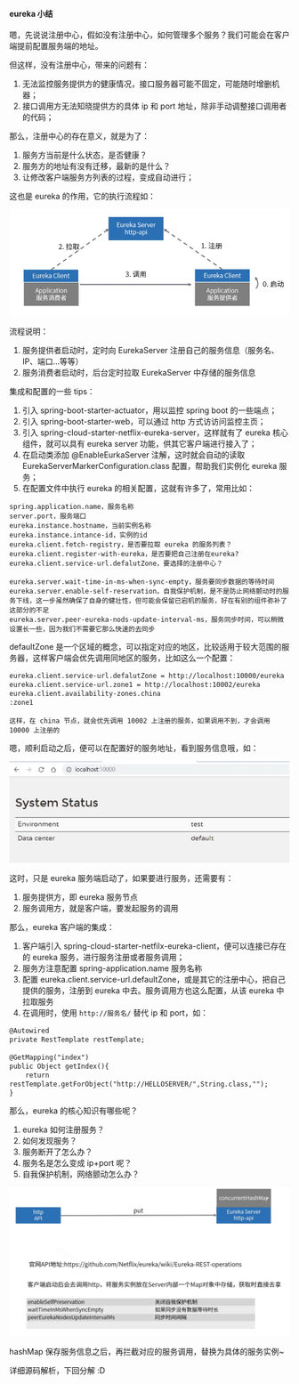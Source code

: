 #### eureka 小结


嗯，先说说注册中心，假如没有注册中心，如何管理多个服务？我们可能会在客户端提前配置服务端的地址。

但这样，没有注册中心，带来的问题有：

1. 无法监控服务提供方的健康情况，接口服务器可能不固定，可能随时增删机器；
2. 接口调用方无法知晓提供方的具体 ip 和 port 地址，除非手动调整接口调用者的代码；

那么，注册中心的存在意义，就是为了：

1. 服务方当前是什么状态，是否健康？
2. 服务方的地址有没有迁移，最新的是什么？
3. 让修改客户端服务方列表的过程，变成自动进行；

这也是 eureka 的作用，它的执行流程如：

![image](/docs/images/eureka_process_flow.png)

流程说明：

1. 服务提供者启动时，定时向 EurekaServer 注册自己的服务信息（服务名、IP、端口...等等）
2. 服务消费者启动时，后台定时拉取 EurekaServer 中存储的服务信息

集成和配置的一些 tips：

1. 引入 spring-boot-starter-actuator，用以监控 spring boot 的一些端点；
2. 引入 spring-boot-starter-web，可以通过 http 方式访访问监控主页；
3. 引入 spring-cloud-starter-netflix-eureka-server，这样就有了 eureka 核心组件，就可以具有 eureka server 功能，供其它客户端进行接入了；
4. 在启动类添加 @EnableEurkaServer 注解，这时就会自动的读取 EurekaServerMarkerConfiguration.class 配置，帮助我们实例化 eureka 服务；
5. 在配置文件中执行 eureka 的相关配置，这就有许多了，常用比如：

```
spring.application.name，服务名称
server.port，服务端口
eureka.instance.hostname，当前实例名称
eureka.instance.intance-id，实例的id
eureka.client.fetch-registry，是否要拉取 eureka 的服务列表？
eureka.client.register-with-eureka，是否要把自己注册在eureka?
eureka.client.service-url.defalutZone，要选择的注册中心？

eureka.server.wait-time-in-ms-when-sync-empty，服务要同步数据的等待时间
eureka.server.enable-self-reservation，自我保护机制，是不是防止网络颤动时的服务下线，这一步虽然确保了自身的健壮性，但可能会保留已宕机的服务，好在有别的组件弥补了这部分的不足
eureka.server.peer-eureka-nods-update-interval-ms，服务同步时间，可以稍微设置长一些，因为我们不需要它那么快速的去同步

```

defaultZone 是一个区域的概念，可以指定对应的地区，比较适用于较大范围的服务器，这样客户端会优先调用同地区的服务，比如这么一个配置：

```
eureka.client.service-url.defalutZone = http://localhost:10000/eureka
eureka.client.service-url.zone1 = http://localhost:10002/eureka
eureka.client.availability-zones.china
:zone1

这样，在 china 节点，就会优先调用 10002 上注册的服务，如果调用不到，才会调用 10000 上注册的
```

嗯，顺利启动之后，便可以在配置好的服务地址，看到服务信息哦，如：

![image](/docs/images/eureka_index_page.png)

这时，只是 eureka 服务端启动了，如果要进行服务，还需要有：

1. 服务提供方，即 eureka 服务节点
2. 服务调用方，就是客户端，要发起服务的调用

那么，eureka 客户端的集成：

1. 客户端引入 spring-cloud-starter-netfilx-eureka-client，便可以连接已存在的 eureka 服务，进行服务注册或者服务调用；
2. 服务方注意配置 spring-application.name 服务名称
3. 配置 eureka.client.service-url.defaultZone，或是其它的注册中心，把自己提供的服务，注册到 eureka 中去。服务调用方也这么配置，从该 eureka 中拉取服务
4. 在调用时，使用 `http://服务名/` 替代 ip 和 port，如：

```
@Autowired
private RestTemplate restTemplate;

@GetMapping("index")
public Object getIndex(){
    return restTemplate.getForObject("http://HELLOSERVER/",String.class,"");
}
```

那么，eureka 的核心知识有哪些呢？

1. eureka 如何注册服务？
2. 如何发现服务？
3. 服务断开了怎么办？
4. 服务名是怎么变成 ip+port 呢？
5. 自我保护机制，网络颤动怎么办？

![image](/docs/images/eureka_init.png)

hashMap 保存服务信息之后，再拦截对应的服务调用，替换为具体的服务实例~

详细源码解析，下回分解 :D